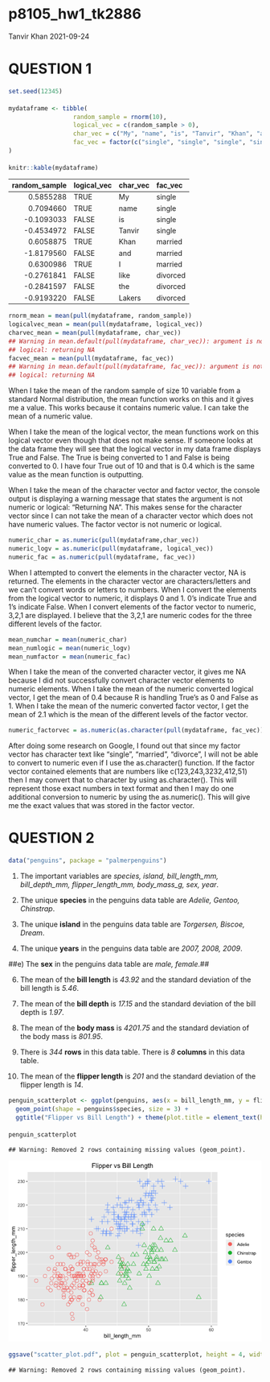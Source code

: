 p8105\_hw1\_tk2886
================
Tanvir Khan
2021-09-24

# QUESTION 1

``` r
set.seed(12345)

mydataframe <- tibble(
                  random_sample = rnorm(10),
                  logical_vec = c(random_sample > 0),
                  char_vec = c("My", "name", "is", "Tanvir", "Khan", "and", "I", "like","the", "Lakers"),
                  fac_vec = factor(c("single", "single", "single", "single", "married", "married", "married", "divorced", "divorced", "divorced")),
)

knitr::kable(mydataframe)
```

| random\_sample | logical\_vec | char\_vec | fac\_vec |
|---------------:|:-------------|:----------|:---------|
|      0.5855288 | TRUE         | My        | single   |
|      0.7094660 | TRUE         | name      | single   |
|     -0.1093033 | FALSE        | is        | single   |
|     -0.4534972 | FALSE        | Tanvir    | single   |
|      0.6058875 | TRUE         | Khan      | married  |
|     -1.8179560 | FALSE        | and       | married  |
|      0.6300986 | TRUE         | I         | married  |
|     -0.2761841 | FALSE        | like      | divorced |
|     -0.2841597 | FALSE        | the       | divorced |
|     -0.9193220 | FALSE        | Lakers    | divorced |

``` r
rnorm_mean = mean(pull(mydataframe, random_sample))
logicalvec_mean = mean(pull(mydataframe, logical_vec))
charvec_mean = mean(pull(mydataframe, char_vec))
## Warning in mean.default(pull(mydataframe, char_vec)): argument is not numeric or
## logical: returning NA
facvec_mean = mean(pull(mydataframe, fac_vec))
## Warning in mean.default(pull(mydataframe, fac_vec)): argument is not numeric or
## logical: returning NA
```

When I take the mean of the random sample of size 10 variable from a
standard Normal distribution, the mean function works on this and it
gives me a value. This works because it contains numeric value. I can
take the mean of a numeric value.

When I take the mean of the logical vector, the mean functions work on
this logical vector even though that does not make sense. If someone
looks at the data frame they will see that the logical vector in my data
frame displays True and False. The True is being converted to 1 and
False is being converted to 0. I have four True out of 10 and that is
0.4 which is the same value as the mean function is outputting.

When I take the mean of the character vector and factor vector, the
console output is displaying a warning message that states the argument
is not numeric or logical: “Returning NA”. This makes sense for the
character vector since I can not take the mean of a character vector
which does not have numeric values. The factor vector is not numeric or
logical.

``` r
numeric_char = as.numeric(pull(mydataframe,char_vec))
numeric_logv = as.numeric(pull(mydataframe, logical_vec))
numeric_fac = as.numeric(pull(mydataframe, fac_vec))
```

When I attempted to convert the elements in the character vector, NA is
returned. The elements in the character vector are characters/letters
and we can’t convert words or letters to numbers. When I convert the
elements from the logical vector to numeric, it displays 0 and 1. 0’s
indicate True and 1’s indicate False. When I convert elements of the
factor vector to numeric, 3,2,1 are displayed. I believe that the 3,2,1
are numeric codes for the three different levels of the factor.

``` r
mean_numchar = mean(numeric_char)
mean_numlogic = mean(numeric_logv)
mean_numfactor = mean(numeric_fac)
```

When I take the mean of the converted character vector, it gives me NA
because I did not successfully convert character vector elements to
numeric elements. When I take the mean of the numeric converted logical
vector, I get the mean of 0.4 because R is handling True’s as 0 and
False as 1. When I take the mean of the numeric converted factor vector,
I get the mean of 2.1 which is the mean of the different levels of the
factor vector.

``` r
numeric_factorvec = as.numeric(as.character(pull(mydataframe, fac_vec)))
```

After doing some research on Google, I found out that since my factor
vector has character text like “single”, “married”, “divorce”, I will
not be able to convert to numeric even if I use the as.character()
function. If the factor vector contained elements that are numbers like
c(123,243,3232,412,51) then I may convert that to character by using
as.character(). This will represent those exact numbers in text format
and then I may do one additional conversion to numeric by using the
as.numeric(). This will give me the exact values that was stored in the
factor vector.

# QUESTION 2

``` r
data("penguins", package = "palmerpenguins")
```

1.  The important variables are *species, island, bill\_length\_mm,
    bill\_depth\_mm, flipper\_length\_mm, body\_mass\_g, sex, year*.

2.  The unique **species** in the penguins data table are *Adelie,
    Gentoo, Chinstrap*.

3.  The unique **island** in the penguins data table are *Torgersen,
    Biscoe, Dream*.

4.  The unique **years** in the penguins data table are *2007, 2008,
    2009*.

\#\#e) The **sex** in the penguins data table are *male, female*.\#\#

6.  The mean of the **bill length** is *43.92* and the standard
    deviation of the bill length is *5.46*.

7.  The mean of the **bill depth** is *17.15* and the standard deviation
    of the bill depth is *1.97*.

8.  The mean of the **body mass** is *4201.75* and the standard
    deviation of the body mass is *801.95*.

9.  There is *344* **rows** in this data table. There is *8* **columns**
    in this data table.

10. The mean of the **flipper length** is *201* and the standard
    deviation of the flipper length is *14*.

``` r
penguin_scatterplot <- ggplot(penguins, aes(x = bill_length_mm, y = flipper_length_mm, color = species)) +
  geom_point(shape = penguins$species, size = 3) +
  ggtitle("Flipper vs Bill Length") + theme(plot.title = element_text(hjust = 0.5))

penguin_scatterplot
```

    ## Warning: Removed 2 rows containing missing values (geom_point).

![](p8105_hw1_tk2886_files/figure-gfm/Creating%20scatterplot-1.png)<!-- -->

``` r
ggsave("scatter_plot.pdf", plot = penguin_scatterplot, height = 4, width = 6)
```

    ## Warning: Removed 2 rows containing missing values (geom_point).
